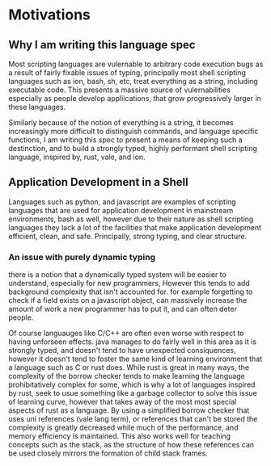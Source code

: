 # Motivations

## Why I am writing this language spec
Most scripting languages are vulernable to arbitrary code execution bugs as a result of fairly fixable issues of typing, principally most shell scripting languages such as ion, bash, sh, etc, treat everything as a string, including executable code. This presents a massive source of vulernabilities especially as people develop appliications, that grow progressively larger in these languages.

Similarly because of the notion of everything is a string, it becomes increasingly more difficult to distinguish commands, and language specific functions, I am writing this spec to present a means of keeping such a destinction, and to build a strongly typed, highly performant shell scripting language, inspired by, rust, vale, and ion. 

## Application Development in a Shell
Languages such as python, and javascript are examples of scripting languages that are used for application development in mainstream environments, bash as well, however due to their nature as shell scripting languages they lack a lot of the facilities that make application development efficient, clean, and safe. Principally, strong typing, and clear structure.

### An issue with purely dynamic typing
there is a notion that a dynamically typed system will be easier to understand, especially for new programmers, However this tends to add background complexity that isn't accounted for. for example forgetting to check if a field exists on a javascript object, can massively increase the amount of work a new programmer has to put it, and can often deter people. 

Of course languauges like C/C++ are often even worse with respect to having unforseen effects. java manages to do fairly well in this area as it is strongly typed, and doesn't tend to have unexpected consiquences, however it doesn't tend to foster the same kind of learning environment that a language such as C or rust does. While rust is great in many ways, the complexity of the borrow checker tends to make learning the language prohibitatively complex for some, which is why a lot of languages inspired by rust, seek to usue something like a garbage collector to solve this issue of learning curve, however that takes away of the most most special aspects of rust as a language. By using a simplified borrow checker that uses uni references (vale lang term), or references that can't be stored the complexity is greatly decreased while much of the performance, and memory efficiency is maintained. This also works well for teaching concepts such as the stack, as the structure of how these references can be used closely mirrors the formation of child stack frames.  